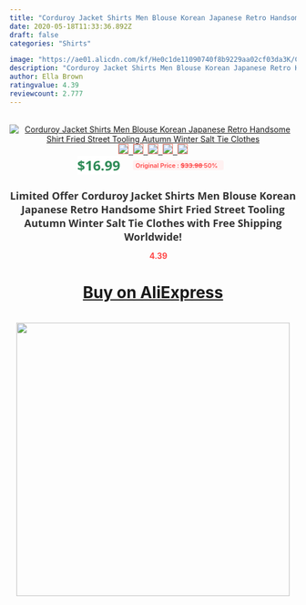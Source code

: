 ```yaml
---
title: "Corduroy Jacket Shirts Men Blouse Korean Japanese Retro Handsome Shirt Fried Street Tooling Autumn Winter Salt Tie Clothes"
date: 2020-05-18T11:33:36.892Z
draft: false
categories: "Shirts"

image: "https://ae01.alicdn.com/kf/He0c1de11090740f8b9229aa02cf03da3K/Corduroy-Jacket-Shirts-Men-Blouse-Korean-Japanese-Retro-Handsome-Shirt-Fried-Street-Tooling-Autumn-Winter-Salt.jpg"
description: "Corduroy Jacket Shirts Men Blouse Korean Japanese Retro Handsome Shirt Fried Street Tooling Autumn Winter Salt Tie Clothes"
author: Ella Brown
ratingvalue: 4.39
reviewcount: 2.777
---
```

<br>
<div style="text-align: center;">
<a href="https://s.click.aliexpress.com/e/_AYst7X" target="_blank" rel="nofollow noopener noreferrer"><img alt="Corduroy Jacket Shirts Men Blouse Korean Japanese Retro Handsome Shirt Fried Street Tooling Autumn Winter Salt Tie Clothes" class="magnifier-image" src="https://ae01.alicdn.com/kf/He0c1de11090740f8b9229aa02cf03da3K/Corduroy-Jacket-Shirts-Men-Blouse-Korean-Japanese-Retro-Handsome-Shirt-Fried-Street-Tooling-Autumn-Winter-Salt.jpg_640x640.jpg">
<br>
<img style="border:1px solid salmon" src="https://ae01.alicdn.com/kf/He0c1de11090740f8b9229aa02cf03da3K/Corduroy-Jacket-Shirts-Men-Blouse-Korean-Japanese-Retro-Handsome-Shirt-Fried-Street-Tooling-Autumn-Winter-Salt.jpg_120x120.jpg">&nbsp;&nbsp;<img style="border:1px solid salmon" src="https://ae01.alicdn.com/kf/Hf282ff49ae974f3f884d09e38a3d939at/Corduroy-Jacket-Shirts-Men-Blouse-Korean-Japanese-Retro-Handsome-Shirt-Fried-Street-Tooling-Autumn-Winter-Salt.jpg_120x120.jpg">&nbsp;&nbsp;<img style="border:1px solid salmon" src="https://ae01.alicdn.com/kf/H28167120ce134540a799e38e454899a87/Corduroy-Jacket-Shirts-Men-Blouse-Korean-Japanese-Retro-Handsome-Shirt-Fried-Street-Tooling-Autumn-Winter-Salt.jpg_120x120.jpg">&nbsp;&nbsp;<img style="border:1px solid salmon" src="https://ae01.alicdn.com/kf/H94329a167ebe4e0f90ec0b14704b38aeD/Corduroy-Jacket-Shirts-Men-Blouse-Korean-Japanese-Retro-Handsome-Shirt-Fried-Street-Tooling-Autumn-Winter-Salt.jpg_120x120.jpg">&nbsp;&nbsp;<img style="border:1px solid salmon" src="https://ae01.alicdn.com/kf/H6d985ce9f87644cea4f22759a53b5428E/Corduroy-Jacket-Shirts-Men-Blouse-Korean-Japanese-Retro-Handsome-Shirt-Fried-Street-Tooling-Autumn-Winter-Salt.jpg_120x120.jpg"></a></div><br0>
<div style="text-align: center;"><span style="background-color: white; border: 0px; box-sizing: border-box; color: seagreen; display: inline-block; font-family: &quot;open sans&quot; , &quot;arial&quot; , &quot;helvetica&quot; , sans-serif , &quot;heiti&quot;; font-size: 24px; font-stretch: inherit; font-weight: 700; line-height: inherit; margin: 0px 10px 0px 0px; padding: 0px; vertical-align: middle;">$16.99 </span>
<span style="background: rgb(255 , 241 , 241); border-radius: 3px; border: 0px; box-sizing: border-box; color: #ff4747; display: inline-block; font-family: inherit; font-size: 12px; font-stretch: inherit; font-style: inherit; font-variant: inherit; font-weight: 600; line-height: inherit; margin: 0px; padding: 2px 5px; transform: scale(0.9); vertical-align: middle;">Original Price : <b style="text-decoration: line-through;">$33.98 </b> 50%&nbsp;&nbsp;</span></div>
<h1 style="color: #333333; display: inline-block; font-family: &quot;open sans&quot; , &quot;arial&quot; , &quot;helvetica&quot; , sans-serif , &quot;heiti&quot;; font-size: 18px; font-stretch: inherit; font-weight: 700; text-align: center;">Limited Offer Corduroy Jacket Shirts Men Blouse Korean Japanese Retro Handsome Shirt Fried Street Tooling Autumn Winter Salt Tie Clothes with Free Shipping Worldwide!</h1>
<div style="color: #ff4747; text-align: center;">
<img src="https://4.bp.blogspot.com/-M0ZcTcb-5uY/XleCXlxnR4I/AAAAAAAAAEc/OrjgMkXV1oMQFaCRZj5HQwOCBcu3w1FegCPcBGAYYCw/s1600/star.png" style="height: 15px;">&nbsp;<b>4.39</b></div>
<div class="button_cont" align="center"><a class="buynow_a" href="https://s.click.aliexpress.com/e/_AYst7X" target="_blank" rel="nofollow noopener noreferrer"><H1>Buy on AliExpress</H1></a></div><br>
<div class="separator" style="clear: both; text-align: center;">
<img src="https://lh3.googleusercontent.com/-pTy5HemUv9M/XlePHvY0dAI/AAAAAAAAAE4/0nX5iRUoIWY8eMW9Dpxeirr157OZliDIgCLcBGAsYHQ/s1600/badge.gif" width="480">
</div>
